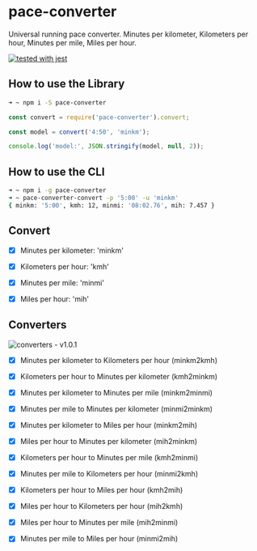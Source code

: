 # pace-converter

Universal running pace converter. Minutes per kilometer, Kilometers per hour, Minutes per mile, Miles per hour.

[![tested with jest](https://img.shields.io/badge/tested_with-jest-99424f.svg)](https://github.com/facebook/jest)

## How to use the Library

```bash
➜ ~ npm i -S pace-converter
```

```javascript
const convert = require('pace-converter').convert;

const model = convert('4:50', 'minkm');

console.log('model:', JSON.stringify(model, null, 2));
```

## How to use the CLI

```bash
➜ ~ npm i -g pace-converter
➜ ~ pace-converter-convert -p '5:00' -u 'minkm'
{ minkm: '5:00', kmh: 12, minmi: '08:02.76', mih: 7.457 }
```

## Convert

- [X] Minutes per kilometer: 'minkm'

- [X] Kilometers per hour: 'kmh'

- [X] Minutes per mile: 'minmi'

- [X] Miles per hour: 'mih'

## Converters

![converters - v1.0.1](converters_-_v1.0.1.png "converters - v1.0.1")

- [X] Minutes per kilometer to Kilometers per hour (minkm2kmh)

- [X] Kilometers per hour to Minutes per kilometer (kmh2minkm)

- [X] Minutes per kilometer to Minutes per mile (minkm2minmi)

- [X] Minutes per mile to Minutes per kilometer (minmi2minkm)

- [X] Minutes per kilometer to Miles per hour (minkm2mih)

- [X] Miles per hour to Minutes per kilometer (mih2minkm)

- [X] Kilometers per hour to Minutes per mile (kmh2minmi)

- [X] Minutes per mile to Kilometers per hour (minmi2kmh)

- [X] Kilometers per hour to Miles per hour (kmh2mih)

- [X] Miles per hour to Kilometers per hour (mih2kmh)

- [X] Miles per hour to Minutes per mile (mih2minmi)

- [X] Minutes per mile to Miles per hour (minmi2mih)
